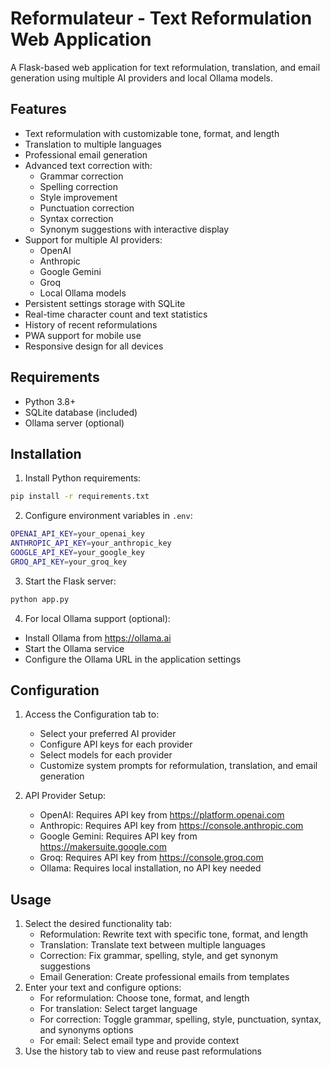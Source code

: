 # Reformulateur - Text Reformulation Web Application

A Flask-based web application for text reformulation, translation, and email generation using multiple AI providers and local Ollama models.

## Features
- Text reformulation with customizable tone, format, and length
- Translation to multiple languages
- Professional email generation
- Advanced text correction with:
  - Grammar correction
  - Spelling correction
  - Style improvement
  - Punctuation correction
  - Syntax correction
  - Synonym suggestions with interactive display
- Support for multiple AI providers:
  - OpenAI
  - Anthropic
  - Google Gemini
  - Groq
  - Local Ollama models
- Persistent settings storage with SQLite
- Real-time character count and text statistics
- History of recent reformulations
- PWA support for mobile use
- Responsive design for all devices

## Requirements
- Python 3.8+
- SQLite database (included)
- Ollama server (optional)

## Installation

1. Install Python requirements:
```bash
pip install -r requirements.txt
```

2. Configure environment variables in `.env`:
```bash
OPENAI_API_KEY=your_openai_key
ANTHROPIC_API_KEY=your_anthropic_key
GOOGLE_API_KEY=your_google_key
GROQ_API_KEY=your_groq_key
```

3. Start the Flask server:
```bash
python app.py
```

4. For local Ollama support (optional):
- Install Ollama from https://ollama.ai
- Start the Ollama service
- Configure the Ollama URL in the application settings

## Configuration
1. Access the Configuration tab to:
   - Select your preferred AI provider
   - Configure API keys for each provider
   - Select models for each provider
   - Customize system prompts for reformulation, translation, and email generation

2. API Provider Setup:
   - OpenAI: Requires API key from https://platform.openai.com
   - Anthropic: Requires API key from https://console.anthropic.com
   - Google Gemini: Requires API key from https://makersuite.google.com
   - Groq: Requires API key from https://console.groq.com
   - Ollama: Requires local installation, no API key needed

## Usage
1. Select the desired functionality tab:
   - Reformulation: Rewrite text with specific tone, format, and length
   - Translation: Translate text between multiple languages
   - Correction: Fix grammar, spelling, style, and get synonym suggestions
   - Email Generation: Create professional emails from templates
2. Enter your text and configure options:
   - For reformulation: Choose tone, format, and length
   - For translation: Select target language
   - For correction: Toggle grammar, spelling, style, punctuation, syntax, and synonyms options
   - For email: Select email type and provide context
3. Use the history tab to view and reuse past reformulations
